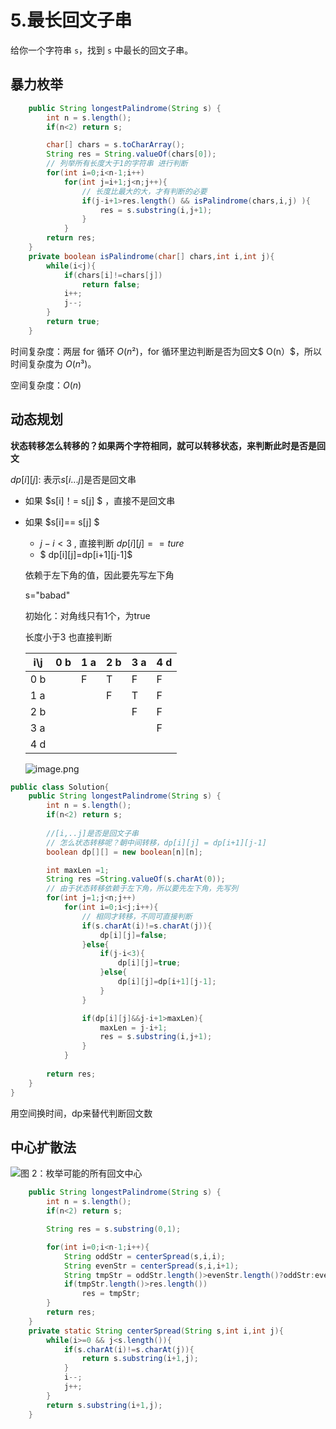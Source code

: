 # 5.最长回文子串

给你一个字符串 `s`，找到 `s` 中最长的回文子串。



## 暴力枚举

~~~java
    public String longestPalindrome(String s) {
        int n = s.length();
        if(n<2) return s;

        char[] chars = s.toCharArray();
        String res = String.valueOf(chars[0]);
        // 列举所有长度大于1的字符串 进行判断
        for(int i=0;i<n-1;i++)
            for(int j=i+1;j<n;j++){
                // 长度比最大的大，才有判断的必要
                if(j-i+1>res.length() && isPalindrome(chars,i,j) ){
                    res = s.substring(i,j+1);
                }
            }
        return res;
    }
    private boolean isPalindrome(char[] chars,int i,int j){
        while(i<j){
            if(chars[i]!=chars[j])
                return false;
            i++;
            j--;
        }
        return true;
    }
~~~

时间复杂度：两层 for 循环 $O(n²)$，for 循环里边判断是否为回文$ O(n）$，所以时间复杂度为 $O(n³)$。

空间复杂度：$O(n)$

## 动态规划

**状态转移怎么转移的？如果两个字符相同，就可以转移状态，来判断此时是否是回文**



$dp[i][j]$: 表示$s[i...j]$是否是回文串

- 如果 $s[i]！= s[j] $ ，直接不是回文串

- 如果 $s[i]== s[j] $ 

  - $j-i<3$ , 直接判断 $dp[i][j]==ture$ 
  -  $  dp[i][j]=dp[i+1][j-1]$ 

  

  依赖于左下角的值，因此要先写左下角

  s="babad"

  初始化：对角线只有1个，为true

  长度小于3 也直接判断

  | i\j  | 0 b  | 1 a  | 2 b  | 3 a  | 4 d  |
  | ---- | ---- | ---- | ---- | ---- | ---- |
  | 0 b  |      | F    | T    | F    | F    |
  | 1 a  |      |      | F    | T    | F    |
  | 2 b  |      |      |      | F    | F    |
  | 3 a  |      |      |      |      | F    |
  | 4 d  |      |      |      |      |      |

  ![image.png](https://pic.leetcode-cn.com/7e9d1f1dbe2095b0609233faa03b224ab32adf832515de1ce15b496f2cbdf0ab-image.png)

~~~java
public class Solution{
    public String longestPalindrome(String s) {
        int n = s.length();
        if(n<2) return s;
        
        //[i,..j]是否是回文子串
        // 怎么状态转移呢？朝中间转移，dp[i][j] = dp[i+1][j-1]
        boolean dp[][] = new boolean[n][n];

        int maxLen =1;
        String res =String.valueOf(s.charAt(0));
        // 由于状态转移依赖于左下角，所以要先左下角，先写列
        for(int j=1;j<n;j++)
            for(int i=0;i<j;i++){
                // 相同才转移，不同可直接判断
                if(s.charAt(i)!=s.charAt(j)){
                    dp[i][j]=false;
                }else{
                    if(j-i<3){
                        dp[i][j]=true;
                    }else{
                        dp[i][j]=dp[i+1][j-1];
                    }
                }

                if(dp[i][j]&&j-i+1>maxLen){
                    maxLen = j-i+1;
                    res = s.substring(i,j+1);
                }
            }
        
        return res;
    }
}
~~~

用空间换时间，dp来替代判断回文数

## 中心扩散法

![图 2：枚举可能的所有回文中心](https://pic.leetcode-cn.com/3c4ca880f2dd7463e15ddf7bbd59e2f7d11434b7dbc69b55893660012726ee88.jpg)

~~~java
    public String longestPalindrome(String s) {
        int n = s.length();
        if(n<2) return s;

        String res = s.substring(0,1);

        for(int i=0;i<n-1;i++){
            String oddStr = centerSpread(s,i,i);
            String evenStr = centerSpread(s,i,i+1);
            String tmpStr = oddStr.length()>evenStr.length()?oddStr:evenStr;
            if(tmpStr.length()>res.length())
                res = tmpStr;
        }
        return res;
    }
    private static String centerSpread(String s,int i,int j){
        while(i>=0 && j<s.length()){
            if(s.charAt(i)!=s.charAt(j)){
                return s.substring(i+1,j);
            }
            i--;
            j++;
        }
        return s.substring(i+1,j);
    }
~~~


